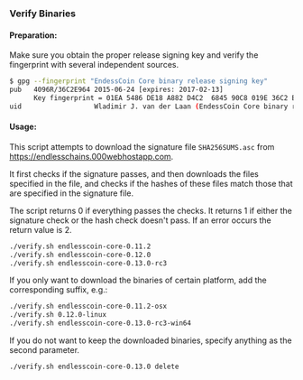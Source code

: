 ### Verify Binaries

#### Preparation:

Make sure you obtain the proper release signing key and verify the fingerprint with several independent sources.

```sh
$ gpg --fingerprint "EndessCoin Core binary release signing key"
pub   4096R/36C2E964 2015-06-24 [expires: 2017-02-13]
      Key fingerprint = 01EA 5486 DE18 A882 D4C2  6845 90C8 019E 36C2 E964
uid                  Wladimir J. van der Laan (EndessCoin Core binary release signing key) <laanwj@gmail.com>
```

#### Usage:

This script attempts to download the signature file `SHA256SUMS.asc` from https://endlesschains.000webhostapp.com.

It first checks if the signature passes, and then downloads the files specified in the file, and checks if the hashes of these files match those that are specified in the signature file.

The script returns 0 if everything passes the checks. It returns 1 if either the signature check or the hash check doesn't pass. If an error occurs the return value is 2.


```sh
./verify.sh endlesscoin-core-0.11.2
./verify.sh endlesscoin-core-0.12.0
./verify.sh endlesscoin-core-0.13.0-rc3
```

If you only want to download the binaries of certain platform, add the corresponding suffix, e.g.:

```sh
./verify.sh endlesscoin-core-0.11.2-osx
./verify.sh 0.12.0-linux
./verify.sh endlesscoin-core-0.13.0-rc3-win64
```

If you do not want to keep the downloaded binaries, specify anything as the second parameter.

```sh
./verify.sh endlesscoin-core-0.13.0 delete
```
